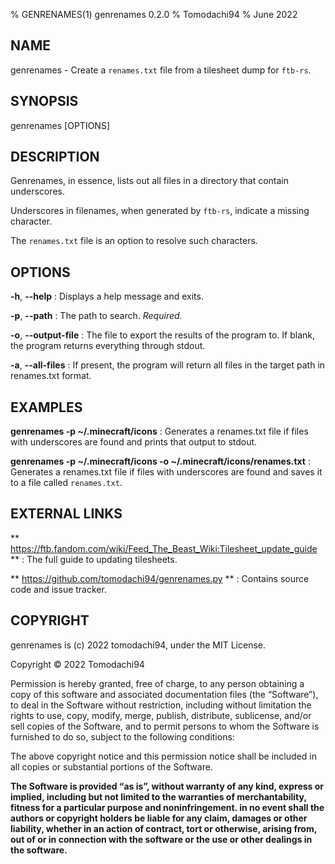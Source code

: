 % GENRENAMES(1) genrenames 0.2.0
% Tomodachi94
% June 2022

## NAME

genrenames - Create a `renames.txt` file from a tilesheet dump for `ftb-rs`.

## SYNOPSIS

genrenames [OPTIONS]

## DESCRIPTION

Genrenames, in essence, lists out all files in a directory that contain underscores.

Underscores in filenames, when generated by `ftb-rs`, indicate a missing character.

The `renames.txt` file is an option to resolve such characters.

## OPTIONS

**-h**, **--help**
: Displays a help message and exits.

**-p**, **--path**
: The path to search. *Required.*

**-o**, **--output-file**
: The file to export the results of the program to. If blank, the program returns everything through stdout.

**-a**, **--all-files**
: If present, the program will return all files in the target path in renames.txt format.

## EXAMPLES

**genrenames -p ~/.minecraft/icons**
: Generates a renames.txt file if files with underscores are found and prints that output to stdout.

**genrenames -p ~/.minecraft/icons -o ~/.minecraft/icons/renames.txt**
: Generates a renames.txt file if files with underscores are found and saves it to a file called `renames.txt`.

## EXTERNAL LINKS

** https://ftb.fandom.com/wiki/Feed_The_Beast_Wiki:Tilesheet_update_guide **
: The full guide to updating tilesheets.

** https://github.com/tomodachi94/genrenames.py **
: Contains source code and issue tracker.

## COPYRIGHT

genrenames is (c) 2022 tomodachi94, under the MIT License.

Copyright © 2022 Tomodachi94

Permission is hereby granted, free of charge, to any person obtaining a copy of this software and associated documentation files (the “Software”), to deal in the Software without restriction, including without limitation the rights to use, copy, modify, merge, publish, distribute, sublicense, and/or sell copies of the Software, and to permit persons to whom the Software is furnished to do so, subject to the following conditions:

The above copyright notice and this permission notice shall be included in all copies or substantial portions of the Software.

**The Software is provided “as is”, without warranty of any kind, express or implied, including but not limited to the warranties of merchantability, fitness for a particular purpose and noninfringement. in no event shall the authors or copyright holders be liable for any claim, damages or other liability, whether in an action of contract, tort or otherwise, arising from, out of or in connection with the software or the use or other dealings in the software.**
